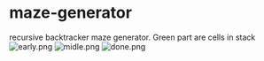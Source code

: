 # maze-generator
recursive backtracker maze generator.
Green part are cells in stack
![early.png](https://github.com/daviporto/maze-generator/blob/master/prints/early.png?raw=true)
![midle.png](https://github.com/daviporto/maze-generator/blob/master/prints/middle.png?raw=true)
![done.png](https://github.com/daviporto/maze-generator/blob/master/prints/done.png?raw=true)
